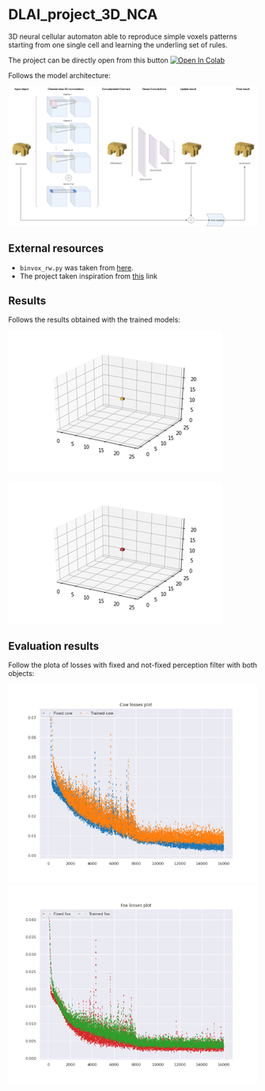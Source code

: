 # DLAI_project_3D_NCA
3D neural cellular automaton able to reproduce simple voxels patterns starting from one single cell and learning the underling set of rules.

The project can be directly open from this button [![Open In Colab](https://colab.research.google.com/assets/colab-badge.svg)](https://colab.research.google.com/github/francesco-cubito97/DLAI_project_3D_NCA/blob/main/Final_DLAI_project_Growing3D_NCA.ipynb)

Follows the model architecture:

![Model architecture](./Model_Architecture.png)

## External resources
- <code>binvox_rw.py</code> was taken from [here]( https://github.com/dimatura/binvox-rw-py). 
- The project taken inspiration from [this](https://distill.pub/2020/growing-ca/) link

## Results
Follows the results obtained with the trained models:

![Cow model gif](./cow_model_fpf_n_100.gif)

![Fox model gif](./fox_model_fpf_n_100.gif)

## Evaluation results
Follow the plota of losses with fixed and not-fixed perception filter with both objects:

![Plot loss cow](./plot_loss_cow.png) ![Plot loss fox](./plot_loss_fox.png)
